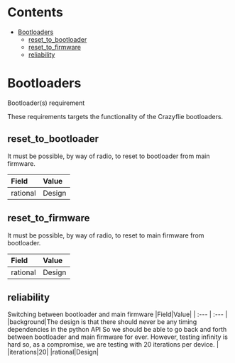 



Contents
========

* [Bootloaders](#bootloaders)
	* [reset_to_bootloader](#reset_to_bootloader)
	* [reset_to_firmware](#reset_to_firmware)
	* [reliability](#reliability)

# Bootloaders


Bootloader(s) requirement

These requirements targets the functionality of the Crazyflie bootloaders.

## reset_to_bootloader


It must be possible, by way of radio, to reset to bootloader from main firmware.

|Field|Value|
| :--- | :--- |
|rational|Design|

## reset_to_firmware


It must be possible, by way of radio, to reset to main firmware from bootloader.

|Field|Value|
| :--- | :--- |
|rational|Design|

## reliability


Switching between bootloader and main firmware
|Field|Value|
| :--- | :--- |
|background|The design is that there should never be any timing dependencies in the python API So we should be able to go back and forth between bootloader and main firmware for ever. However, testing infinity is hard so, as a compromise, we are testing with 20 iterations per device. |
|iterations|20|
|rational|Design|
